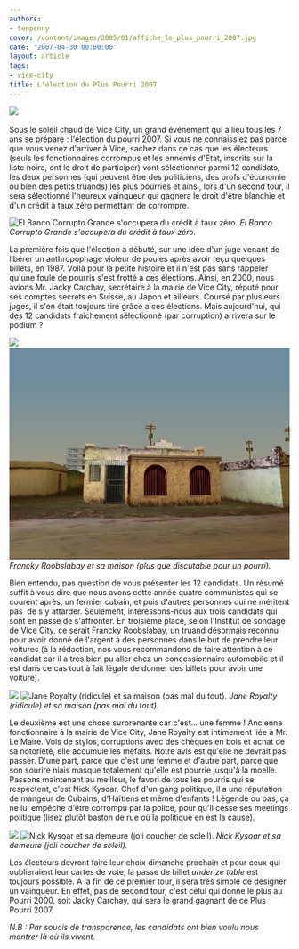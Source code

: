 ```yaml
---
authors:
- tenpenny
cover: /content/images/2005/01/affiche_le_plus_pourri_2007.jpg
date: '2007-04-30 00:00:00'
layout: article
tags:
- vice-city
title: L'élection du Plus Pourri 2007
---
```



![](/content/images/2005/01/affiche_le_plus_pourri_2007.jpg)

Sous le soleil chaud de Vice City, un grand événement qui a lieu tous les&nbsp;7 ans se prépare : l'élection du pourri 2007. Si vous ne connaissiez pas parce que vous venez d'arriver à Vice, sachez dans ce cas que les électeurs (seuls les fonctionnaires corrompus et les ennemis d'Etat, inscrits sur la liste noire, ont le droit de participer) vont sélectionner parmi 12 candidats, les deux personnes (qui peuvent être des politiciens, des profs d'économie ou bien des petits truands) les plus pourries et ainsi, lors d'un second tour, il sera sélectionné l'heureux vainqueur qui gagnera le droit d'être blanchie et d'un crédit à taux zéro permettant de corrompre.

![El Banco Corrupto Grande s'occupera du crédit à taux zéro.](/content/images/2005/01/el_banco.jpg)
_El Banco Corrupto Grande s'occupera du crédit à taux zéro._

La première fois que l'élection a débuté, sur une idée d'un juge venant de libérer un anthropophage violeur de poules après avoir reçu quelques billets, en 1987. Voilà pour la petite histoire et il n'est pas sans rappeler qu'une foule de pourris s'est frotté à ces élections. Ainsi, en 2000, nous avions Mr. Jacky Carchay, secrétaire à la mairie de Vice City, réputé pour ses comptes secrets en Suisse, au Japon et ailleurs. Coursé par plusieurs juges, il s'en était toujours tiré grâce a ces élections. Mais aujourd'hui, qui des 12 candidats fraîchement sélectionné (par corruption) arrivera sur le podium ?

![](/content/images/2005/01/francky_rouslabay.jpg)
![Francky Roobslabay et sa maison (plus que discutable pour un pourri).](/content/images/2005/01/barque2.jpg)
_Francky Roobslabay et sa maison (plus que discutable pour un pourri)._

Bien entendu, pas question de vous présenter les 12 candidats. Un résumé suffit à vous dire que nous avons cette année quatre communistes qui se courent après, un fermier cubain, et puis d'autres personnes qui ne méritent pas&nbsp; de s'y attarder. Seulement, intéressons-nous aux trois candidats qui sont en passe de s'affronter. En troisième place, selon l'Institut de sondage de Vice City, ce serait Francky Roobslabay, un truand désormais reconnu pour avoir donné de l'argent à des personnes dans le but de prendre leur voitures (à la rédaction, nos vous recommandons de faire attention à ce candidat car il a très bien pu aller chez un concessionnaire automobile et il est dans ce cas tout à fait légale de donner des billets pour avoir une voiture).

![](/content/images/2005/01/jane_royalty.jpg)
![Jane Royalty (ridicule) et sa maison (pas mal du tout).](/content/images/2005/01/maison_royalty.jpg)
_Jane Royalty (ridicule) et sa maison (pas mal du tout)._

Le deuxième est une chose surprenante car c'est... une femme ! Ancienne fonctionnaire à la mairie de Vice City,&nbsp;Jane Royalty&nbsp;est intimement liée à Mr. Le Maire. Vols de stylos, corruptions avec des chèques en bois et achat de sa notoriété, elle accumule les méfaits. Notre avis est qu'elle ne devrait pas passer. D'une part, parce que c'est une femme et d'autre part, parce que son sourire niais masque totalement qu'elle est pourrie jusqu'à la moelle. Passons maintenant au meilleur, le favori de tous les pourris qui se respectent, c'est Nick Kysoar. Chef d'un gang politique, il a une réputation de mangeur de Cubains, d'Haïtiens et même d'enfants ! Légende ou pas, ça ne lui&nbsp;empêche d'être corrompu par la police, pour qu'il cesse ses meetings politique&nbsp;(lisez plutôt baston de rue où la politique en est la cause).

![](/content/images/2005/01/nick_kysoar.jpg)
![Nick Kysoar et sa demeure (joli coucher de soleil).](/content/images/2005/01/maison_kysoar.jpg)
_Nick Kysoar et sa demeure (joli coucher de soleil)._

Les électeurs devront faire leur choix dimanche prochain et pour ceux qui oublieraient leur cartes de vote, la passe de billet _under ze table_ est toujours possible. A la fin de ce premier tour, il sera très simple de désigner un vainqueur. En effet, pas de second tour, c'est celui qui donne le plus au Pourri 2000, soit Jacky Carchay, qui sera le grand gagnant de ce Plus Pourri 2007.

_N.B : Par soucis de transparence, les candidats ont bien voulu nous montrer là où ils vivent._